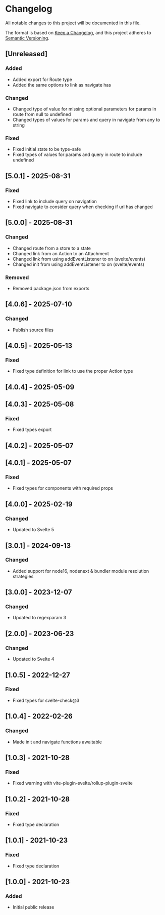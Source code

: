 # Changelog

All notable changes to this project will be documented in this file.

The format is based on [Keep a Changelog](https://keepachangelog.com/en/1.0.0/),
and this project adheres to [Semantic Versioning](https://semver.org/spec/v2.0.0.html).


## [Unreleased]

### Added

- Added export for Route type
- Added the same options to link as navigate has

### Changed

- Changed type of value for missing optional parameters for params in route from null to undefined
- Changed types of values for params and query in navigate from any to string

### Fixed

- Fixed initial state to be type-safe
- Fixed types of values for params and query in route to include undefined


## [5.0.1] - 2025-08-31

### Fixed

- Fixed link to include query on navigation
- Fixed navigate to consider query when checking if url has changed


## [5.0.0] - 2025-08-31

### Changed

- Changed route from a store to a state
- Changed link from an Action to an Attachment
- Changed link from using addEventListener to on (svelte/events)
- Changed init from using addEventListener to on (svelte/events)

### Removed

- Removed package.json from exports


## [4.0.6] - 2025-07-10

### Changed

- Publish source files


## [4.0.5] - 2025-05-13

### Fixed

- Fixed type definition for link to use the proper Action type


## [4.0.4] - 2025-05-09


## [4.0.3] - 2025-05-08

### Fixed

- Fixed types export


## [4.0.2] - 2025-05-07


## [4.0.1] - 2025-05-07

### Fixed

- Fixed types for components with required props


## [4.0.0] - 2025-02-19

### Changed

- Updated to Svelte 5


## [3.0.1] - 2024-09-13

### Changed

- Added support for node16, nodenext & bundler module resolution strategies


## [3.0.0] - 2023-12-07

### Changed

- Updated to regexparam 3


## [2.0.0] - 2023-06-23

### Changed

- Updated to Svelte 4


## [1.0.5] - 2022-12-27

### Fixed

- Fixed types for svelte-check@3


## [1.0.4] - 2022-02-26

### Changed

- Made init and navigate functions awaitable


## [1.0.3] - 2021-10-28

### Fixed

- Fixed warning with vite-plugin-svelte/rollup-plugin-svelte


## [1.0.2] - 2021-10-28

### Fixed

- Fixed type declaration


## [1.0.1] - 2021-10-23

### Fixed

- Fixed type declaration


## [1.0.0] - 2021-10-23

### Added

- Initial public release
